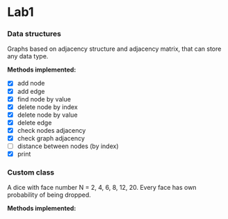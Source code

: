 # Lab1
### Data structures
Graphs based on adjacency structure and adjacency matrix, that can store any data type.

**Methods implemented:**
- [x] add node
- [x] add edge
- [x] find node by value
- [x] delete node by index
- [x] delete node by value
- [x] delete edge
- [x] check nodes adjacency
- [x] check graph adjacency
- [ ] distance between nodes (by index)
- [x] print

### Custom class
A dice with face number N = 2, 4, 6, 8, 12, 20.
Every face has own probability of being dropped.

**Methods implemented:**
